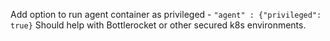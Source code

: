 Add option to run agent container as privileged - `"agent" : {"privileged": true}`
Should help with Bottlerocket or other secured k8s environments.